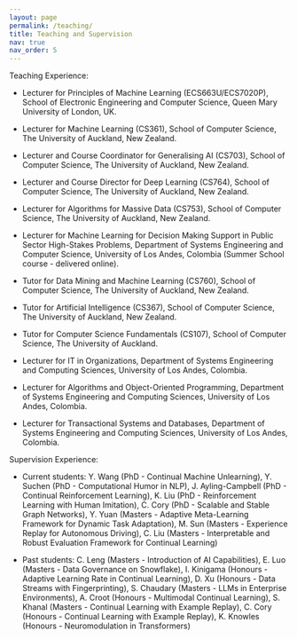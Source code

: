 ```yaml
---
layout: page
permalink: /teaching/
title: Teaching and Supervision
nav: true
nav_order: 5
---
```


Teaching Experience:

- Lecturer for Principles of Machine Learning (ECS663U/ECS7020P), School of Electronic Engineering and Computer Science, Queen Mary University of London, UK.

- Lecturer for Machine Learning (CS361), School of Computer Science, The University of Auckland, New Zealand.

- Lecturer and Course Coordinator for Generalising AI (CS703), School of Computer Science, The University of Auckland, New Zealand.

- Lecturer and Course Director for Deep Learning (CS764), School of Computer Science, The University of Auckland, New Zealand.

- Lecturer for Algorithms for Massive Data (CS753), School of Computer Science, The University of Auckland, New Zealand.

- Lecturer for Machine Learning for Decision Making Support in Public Sector High-Stakes Problems, Department of Systems Engineering and Computer Science, University of Los Andes, Colombia (Summer School course - delivered online).

- Tutor for Data Mining and Machine Learning (CS760), School of Computer Science, The University of Auckland, New Zealand.

- Tutor for Artificial Intelligence (CS367), School of Computer Science, The University of Auckland, New Zealand.

- Tutor for Computer Science Fundamentals (CS107), School of Computer Science, The University of Auckland.

- Lecturer for IT in Organizations, Department of Systems Engineering and Computing Sciences, University of Los Andes, Colombia. 

- Lecturer for Algorithms and Object-Oriented Programming, Department of Systems Engineering and Computing Sciences, University of Los Andes, Colombia.

- Lecturer for Transactional Systems and Databases, Department of Systems Engineering and Computing Sciences, University of Los Andes, Colombia.


Supervision Experience: 

- Current students: Y. Wang (PhD - Continual Machine Unlearning), Y. Suchen (PhD - Computational Humor in NLP), J. Ayling-Campbell (PhD - Continual Reinforcement Learning), K. Liu (PhD - Reinforcement Learning with Human Imitation), C. Cory (PhD - Scalable and Stable Graph Networks), Y. Yuan (Masters - Adaptive Meta-Learning Framework for Dynamic Task Adaptation), M. Sun (Masters - Experience Replay for Autonomous Driving), C. Liu (Masters - Interpretable and Robust Evaluation Framework for Continual Learning)

- Past students: C. Leng (Masters - Introduction of AI Capabilities), E. Luo (Masters - Data Governance on Snowflake), I. Kinigama (Honours - Adaptive Learning Rate in Continual Learning), D. Xu (Honours - Data Streams with Fingerprinting), S. Chaudary (Masters - LLMs in Enterprise Environments), A. Croot (Honours - Multimodal Continual Learning), S. Khanal (Masters - Continual Learning with Example Replay), C. Cory (Honours - Continual Learning with Example Replay), K. Knowles (Honours - Neuromodulation in Transformers)


